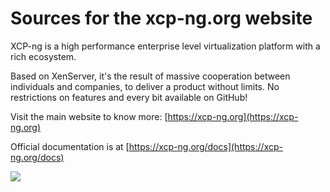 # Sources for the xcp-ng.org website

XCP-ng is a high performance enterprise level virtualization platform with a rich ecosystem.

Based on XenServer, it's the result of massive cooperation between individuals and companies, to deliver a product without limits. No restrictions on features and every bit available on GitHub!

Visit the main website to know more: [https://xcp-ng.org](https://xcp-ng.org)

Official documentation is at [https://xcp-ng.org/docs](https://xcp-ng.org/docs)

![](https://xcp-ng.org/assets/img/mainlogo.png)